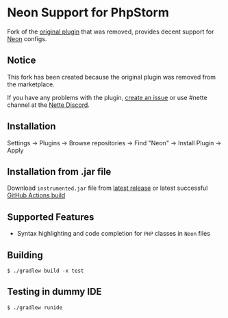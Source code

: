 Neon Support for PhpStorm
=========================================

<!-- Plugin description -->
Fork of the [original plugin](https://github.com/nette-intellij/intellij-neon) that was removed, provides decent support for [Neon](https://github.com/nette/neon) configs.

<!-- Plugin description end -->

Notice
------------
This fork has been created because the original plugin was removed from the marketplace.

If you have any problems with the plugin, [create an issue](https://github.com/Rixafy/NeonSupport/issues/new/choose) or use #nette channel at the [Nette Discord](https://discord.gg/azXxTbuQVq).


Installation
------------
Settings → Plugins → Browse repositories → Find "Neon" → Install Plugin → Apply


Installation from .jar file
------------
Download `instrumented.jar` file from [latest release](https://github.com/Rixafy/NeonSupport/releases) or latest successful [GitHub Actions build](https://github.com/Rixafy/NetteHelpers/actions)


Supported Features
------------------

* Syntax highlighting and code completion for `PHP` classes in `Neon` files

Building
------------

```$xslt
$ ./gradlew build -x test
```

Testing in dummy IDE
------------

```$xslt
$ ./gradlew runide
```
